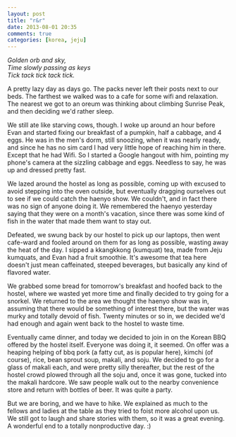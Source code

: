```yaml
---
layout: post
title: "r&r"
date: 2013-08-01 20:35
comments: true
categories: [korea, jeju]
---
```


<em>Golden orb and sky,<br/>
Time slowly passing as keys<br/>
Tick tack tick tack tick.</em>

A pretty lazy day as days go.  The packs never left their posts next to our beds.  The farthest we walked was to a cafe for some wifi and relaxation.  The nearest we got to an oreum was thinking about climbing Sunrise Peak, and then deciding we'd rather sleep.

We still ate like starving cows, though.  I woke up around an hour before Evan and started fixing our breakfast of a pumpkin, half a cabbage, and 4 eggs.  He was in the men's dorm, still snoozing, when it was nearly ready, and since he has no sim card I had very little hope of reaching him in there. Except that he had Wifi.  So I started a Google hangout with him, pointing my phone's camera at the sizzling cabbage and eggs.  Needless to say, he was up and dressed pretty fast.

We lazed around the hostel as long as possible, coming up with excused to avoid stepping into the oven outside, but eventually dragging ourselves out to see if we could catch the haenyo show.  We couldn't, and in fact there was no sign of anyone doing it.  We remembered the haenyo yesterday saying that they were on a month's vacation, since there was some kind of fish in the water that made them want to stay out.

Defeated, we swung back by our hostel to pick up our laptops, then went cafe-ward and fooled around on them for as long as possible, wasting away the heat of the day.  I sipped a kkangkkong (kumquat) tea, made from Jeju kumquats, and Evan had a fruit smoothie.  It's awesome that tea here doesn't just mean caffeinated, steeped beverages, but basically any kind of flavored water.

We grabbed some bread for tomorrow's breakfast and hoofed back to the hostel, where we wasted yet more time and finally decided to try going for a snorkel.  We returned to the area we thought the haenyo show was in, assuming that there would be something of interest there, but the water was murky and totally devoid of fish.  Twenty minutes or so in, we decided we'd had enough and again went back to the hostel to waste time.

Eventually came dinner, and today we decided to join in on the Korean BBQ offered by the hostel itself.  Everyone was doing it, it seemed.  On offer was a heaping helping of bbq pork (a fatty cut, as is popular here), kimchi (of course), rice, bean sprout soup, makali, and soju.  We decided to go for a glass of makali each, and were pretty silly thereafter, but the rest of the hostel crowd plowed through all the soju and, once it was gone, tucked into the makali hardcore.  We saw people walk out to the nearby convenience store and return with bottles of beer.  It was quite a party.

But we are boring, and we have to hike.  We explained as much to the fellows and ladies at the table as they tried to foist more alcohol upon us.  We still got to laugh and share stories with them, so it was a great evening.  A wonderful end to a totally nonproductive day.  :)
